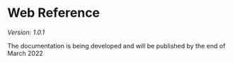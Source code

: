 # **Web Reference**
*Version: 1.0.1*

The documentation is being developed and will be published by the end of March 2022
